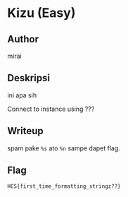 # Kizu (Easy)

## Author
mirai

## Deskripsi
ini apa sih

Connect to instance using ???

## Writeup
spam pake `%s` ato `%n` sampe dapet flag.

## Flag
`HCS{first_time_formatting_stringz??}`